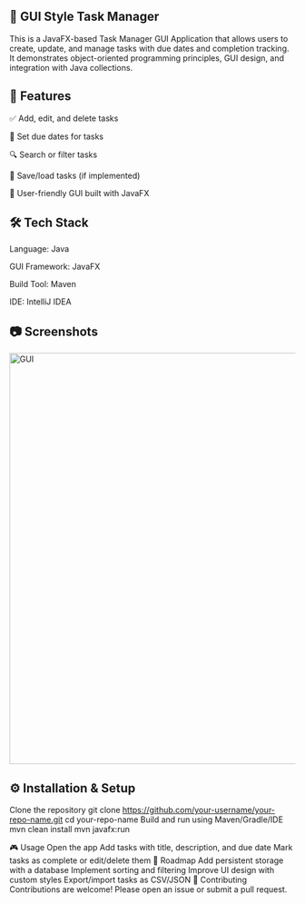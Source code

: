 ## 📌 GUI Style Task Manager 
This is a JavaFX-based Task Manager GUI Application that allows users to create, update, and manage tasks with due dates and completion tracking. It demonstrates object-oriented programming principles, GUI design, and integration with Java collections.

## 🚀 Features
✅ Add, edit, and delete tasks

📅 Set due dates for tasks

🔍 Search or filter tasks

💾 Save/load tasks (if implemented)

🎨 User-friendly GUI built with JavaFX

## 🛠️ Tech Stack
Language: Java

GUI Framework: JavaFX

Build Tool: Maven 

IDE: IntelliJ IDEA

## 📷 Screenshots
<img width="861" height="724" alt="GUI" src="https://github.com/user-attachments/assets/90623163-0182-4685-abcd-c345d59d03a9" />


## ⚙️ Installation & Setup
Clone the repository
git clone https://github.com/your-username/your-repo-name.git
cd your-repo-name
Build and run using Maven/Gradle/IDE
mvn clean install
mvn javafx:run

🎮 Usage
Open the app
Add tasks with title, description, and due date
Mark tasks as complete or edit/delete them
📌 Roadmap
 Add persistent storage with a database
 Implement sorting and filtering
 Improve UI design with custom styles
 Export/import tasks as CSV/JSON
🤝 Contributing
Contributions are welcome! Please open an issue or submit a pull request.


